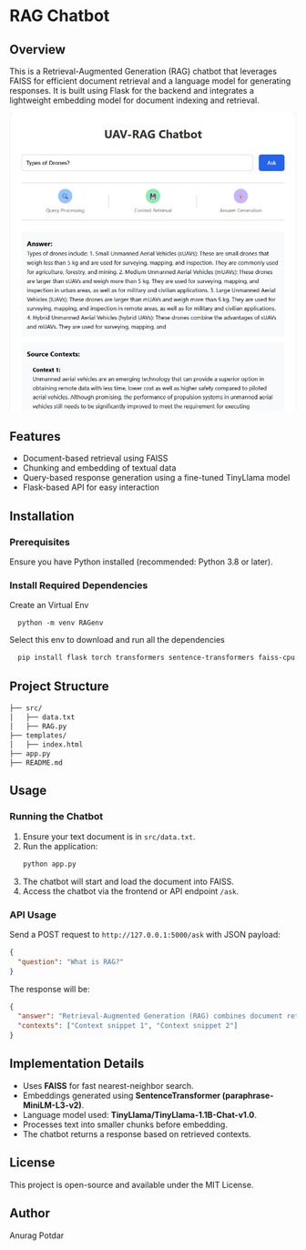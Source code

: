# RAG Chatbot

## Overview

This is a Retrieval-Augmented Generation (RAG) chatbot that leverages FAISS for efficient document retrieval and a language model for generating responses. It is built using Flask for the backend and integrates a lightweight embedding model for document indexing and retrieval.

![SS](images/Screenshot%202025-01-31%20085824.png)

## Features

- Document-based retrieval using FAISS
- Chunking and embedding of textual data
- Query-based response generation using a fine-tuned TinyLlama model
- Flask-based API for easy interaction

## Installation

### Prerequisites

Ensure you have Python installed (recommended: Python 3.8 or later).

### Install Required Dependencies

Create an Virtual Env
```shell
  python -m venv RAGenv
```

Select this env to download and run all the dependencies

```sh
  pip install flask torch transformers sentence-transformers faiss-cpu nbconvert nbformat 'accelerate>=0.26.0'
```

## Project Structure

```
├── src/
│   ├── data.txt
│   ├── RAG.py
├── templates/
│   ├── index.html
├── app.py
├── README.md
```

## Usage

### Running the Chatbot

1. Ensure your text document is in `src/data.txt`.
2. Run the application:
   ```sh
   python app.py
   ```
3. The chatbot will start and load the document into FAISS.
4. Access the chatbot via the frontend or API endpoint `/ask`.

### API Usage

Send a POST request to `http://127.0.0.1:5000/ask` with JSON payload:

```json
{
  "question": "What is RAG?"
}
```

The response will be:

```json
{
  "answer": "Retrieval-Augmented Generation (RAG) combines document retrieval with generative models to provide more accurate responses.",
  "contexts": ["Context snippet 1", "Context snippet 2"]
}
```

## Implementation Details

- Uses **FAISS** for fast nearest-neighbor search.
- Embeddings generated using **SentenceTransformer (paraphrase-MiniLM-L3-v2)**.
- Language model used: **TinyLlama/TinyLlama-1.1B-Chat-v1.0**.
- Processes text into smaller chunks before embedding.
- The chatbot returns a response based on retrieved contexts.

## License

This project is open-source and available under the MIT License.

## Author

Anurag Potdar
